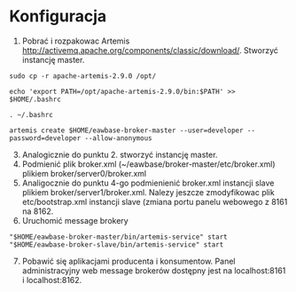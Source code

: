 # Konfiguracja

1. Pobrać i rozpakowac Artemis http://activemq.apache.org/components/classic/download/. Stworzyć instancję master.

````
sudo cp -r apache-artemis-2.9.0 /opt/

echo 'export PATH=/opt/apache-artemis-2.9.0/bin:$PATH' >> $HOME/.bashrc

. ~/.bashrc

artemis create $HOME/eawbase-broker-master --user=developer --password=developer --allow-anonymous
````

3. Analogicznie do punktu 2. stworzyć instancję master.
4. Podmienić plik broker.xml (~/eawbase/broker-master/etc/broker.xml) plikiem broker/server0/broker.xml 
5. Analigocznie do punktu 4-go podmienienić broker.xml instancji slave plikiem broker/server1/broker.xml. Nalezy jeszcze zmodyfikowac plik etc/bootstrap.xml instancji slave (zmiana portu panelu webowego z 8161 na 8162.
6. Uruchomić message brokery

````
"$HOME/eawbase-broker-master/bin/artemis-service" start
"$HOME/eawbase-broker-slave/bin/artemis-service" start
````

7. Pobawić się aplikacjami producenta i konsumentow. Panel administracyjny web message brokerów dostępny jest na localhost:8161 i localhost:8162.
